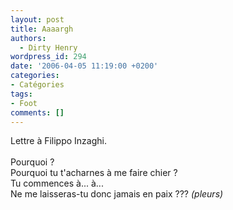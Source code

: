 ```yaml
---
layout: post
title: Aaaargh
authors:
  - Dirty Henry
wordpress_id: 294
date: '2006-04-05 11:19:00 +0200'
categories:
- Catégories
tags:
- Foot
comments: []
---
```

Lettre à Filippo Inzaghi.<br /><br />Pourquoi ?<br />Pourquoi tu t'acharnes à me faire chier ?<br />Tu commences à... à...<br />Ne me laisseras-tu donc jamais en paix ??? <span style="font-style:italic;">(pleurs)</span>
